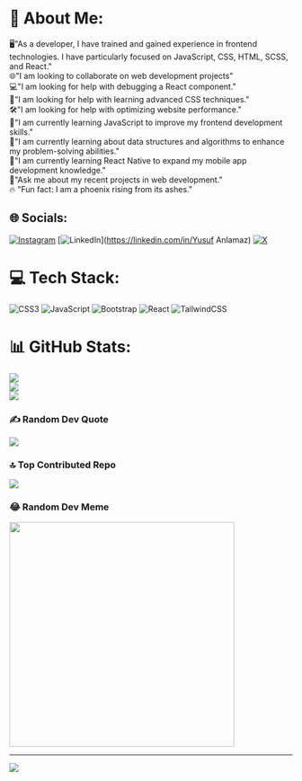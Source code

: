 # 💫 About Me:
🖥️"As a developer, I have trained and gained experience in frontend technologies. I have particularly focused on JavaScript, CSS, HTML, SCSS, and React."<br>🌐"I am looking to collaborate on web development projects"<br>💻"I am looking for help with debugging a React component."<br>🌈"I am looking for help with learning advanced CSS techniques."<br>🛠️"I am looking for help with optimizing website performance."<br>🎨"I am currently learning JavaScript to improve my frontend development skills."<br>🚀"I am currently learning about data structures and algorithms to enhance my problem-solving abilities."<br>📱"I am currently learning React Native to expand my mobile app development knowledge."<br>🧩"Ask me about my recent projects in web development."<br>🔥 "Fun fact: I am a phoenix rising from its ashes."


## 🌐 Socials:
[![Instagram](https://img.shields.io/badge/Instagram-%23E4405F.svg?logo=Instagram&logoColor=white)](https://instagram.com/@yusufanlamaz) [![LinkedIn](https://img.shields.io/badge/LinkedIn-%230077B5.svg?logo=linkedin&logoColor=white)](https://linkedin.com/in/Yusuf Anlamaz) [![X](https://img.shields.io/badge/X-black.svg?logo=X&logoColor=white)](https://x.com/@krolov1903) 

# 💻 Tech Stack:
![CSS3](https://img.shields.io/badge/css3-%231572B6.svg?style=for-the-badge&logo=css3&logoColor=white) ![JavaScript](https://img.shields.io/badge/javascript-%23323330.svg?style=for-the-badge&logo=javascript&logoColor=%23F7DF1E) ![Bootstrap](https://img.shields.io/badge/bootstrap-%238511FA.svg?style=for-the-badge&logo=bootstrap&logoColor=white) ![React](https://img.shields.io/badge/react-%2320232a.svg?style=for-the-badge&logo=react&logoColor=%2361DAFB) ![TailwindCSS](https://img.shields.io/badge/tailwindcss-%2338B2AC.svg?style=for-the-badge&logo=tailwind-css&logoColor=white)
# 📊 GitHub Stats:
![](https://github-readme-stats.vercel.app/api?username=ReactRover&theme=dark&hide_border=false&include_all_commits=false&count_private=false)<br/>
![](https://github-readme-streak-stats.herokuapp.com/?user=ReactRover&theme=dark&hide_border=false)<br/>
![](https://github-readme-stats.vercel.app/api/top-langs/?username=ReactRover&theme=dark&hide_border=false&include_all_commits=false&count_private=false&layout=compact)

### ✍️ Random Dev Quote
![](https://quotes-github-readme.vercel.app/api?type=horizontal&theme=gruvbox)

### 🔝 Top Contributed Repo
![](https://github-contributor-stats.vercel.app/api?username=ReactRover&limit=5&theme=onedark&combine_all_yearly_contributions=true)

### 😂 Random Dev Meme
<img src='https://randommeme-five.vercel.app/' style="height: 400px;"/>

---
[![](https://visitcount.itsvg.in/api?id=ReactRover&icon=0&color=0)](https://visitcount.itsvg.in)

<!-- Proudly created with GPRM ( https://gprm.itsvg.in ) -->
